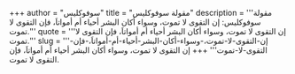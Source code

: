 +++
author = "سوفوكليس"
title = "مقولة سوفوكليس"
description = '''مقولة سوفوكليس: إن التقوى لا تموت، وسواء أكان البشر أحياء أم أمواتاَ، فإن التقوى لا تموت.'''
quote = '''إن التقوى لا تموت، وسواء أكان البشر أحياء أم أمواتاَ، فإن التقوى لا تموت.'''
slug = '''إن-التقوى-لا-تموت،-وسواء-أكان-البشر-أحياء-أم-أمواتاَ،-فإن-التقوى-لا-تموت'''
+++
إن التقوى لا تموت، وسواء أكان البشر أحياء أم أمواتاَ، فإن التقوى لا تموت.
